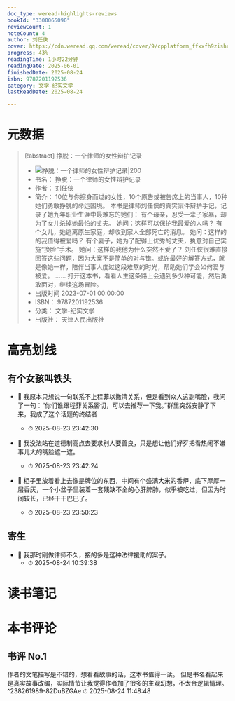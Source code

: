 ```yaml
---
doc_type: weread-highlights-reviews
bookId: "3300065090"
reviewCount: 1
noteCount: 4
author: 刘任侠
cover: https://cdn.weread.qq.com/weread/cover/9/cpplatform_ffxxfh9zishrhh1gdece8z/t6_cpplatform_ffxxfh9zishrhh1gdece8z1690196853.jpg
progress: 43%
readingTime: 1小时22分钟
readingDate: 2025-06-01
finishedDate: 2025-08-24
isbn: 9787201192536
category: 文学-纪实文学
lastReadDate: 2025-08-24

---
```

# 元数据
> [!abstract] 挣脱：一个律师的女性辩护记录
> - ![ 挣脱：一个律师的女性辩护记录|200](https://cdn.weread.qq.com/weread/cover/9/cpplatform_ffxxfh9zishrhh1gdece8z/t6_cpplatform_ffxxfh9zishrhh1gdece8z1690196853.jpg)
> - 书名： 挣脱：一个律师的女性辩护记录
> - 作者： 刘任侠
> - 简介： 10位与你擦身而过的女性，10个原告或被告席上的当事人，10种她们勇敢挣脱的命运困境。
本书是律师刘任侠的真实案件辩护手记，记录了她九年职业生涯中最难忘的她们：
有个母亲，忍受一辈子家暴，却为了女儿杀掉她最怕的丈夫。
她问：这样可以保护我最爱的人吗？
有个女儿，她逃离原生家庭，却收到家人全部死亡的消息。
她问：这样的的我值得被爱吗？
有个妻子，她为了配得上优秀的丈夫，执意对自己实施“换脸”手术。
她问：这样的我他为什么突然不爱了？
刘任侠很难直接回答这些问题，因为大案不是简单的对与错。或许最好的解答方式，就是像她一样，陪伴当事人度过这段难熬的时光，帮助她们学会如何爱与被爱。
……
打开这本书，看看人生这条路上会遇到多少种可能，然后勇敢面对，继续这场冒险。
> - 出版时间 2023-07-01 00:00:00
> - ISBN： 9787201192536
> - 分类： 文学-纪实文学
> - 出版社： 天津人民出版社

# 高亮划线

## 有个女孩叫铁头


- 📌 我原本只想说一句联系不上程菲以撇清关系，但是看到众人这副嘴脸，我问了一句：“你们谁跟程菲关系密切，可以去推荐一下我。”群里突然安静了下来，我成了这个话题的终结者 
    - ⏱ 2025-08-23 23:42:30 

- 📌 我没法站在道德制高点去要求别人要善良，只是想让他们好歹把看热闹不嫌事儿大的嘴脸遮一遮。 
    - ⏱ 2025-08-23 23:42:24 

- 📌 柜子里放着看上去像是牌位的东西，中间有个盛满大米的香炉，底下厚厚一层香灰，一个小盆子里装着一套残缺不全的心肝脾肺，似乎被吃过，但因为时间较长，已经干干巴巴了。 
    - ⏱ 2025-08-23 23:50:23 
## 寄生


- 📌 我那时刚做律师不久，接的多是这种法律援助的案子。 
    - ⏱ 2025-08-24 10:39:38 

# 读书笔记


# 本书评论


## 书评 No.1 
作者的文笔描写是不错的，想看看故事的话，这本书值得一读。
但是书名看起来是真实故事改编，实际情节让我觉得作者加了很多的主观幻想，不太合逻辑情理。 ^238261989-82DuBZGAe
⏱ 2025-08-24 11:48:48
